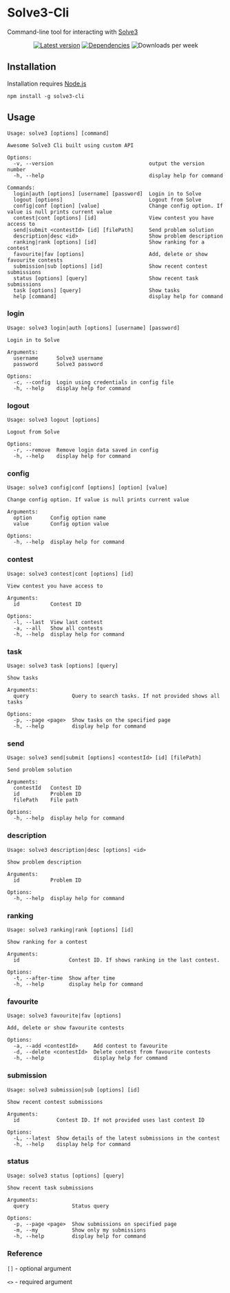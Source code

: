 # Solve3-Cli

Command-line tool for interacting with [Solve3](https://solve.edu.pl/)

<div align="center">
  
  [![Latest version](https://img.shields.io/npm/v/solve3-cli?label=Latest%20verison&style=flat-square)](https://www.npmjs.com/package/solve3-cli)
  [![Dependencies](https://img.shields.io/librariesio/release/npm/solve3-cli?label=Dependencies&style=flat-square)](https://libraries.io/npm/solve3-cli)
  ![Downloads per week](https://img.shields.io/npm/dw/solve3-cli?style=flat-square)

</div>

## Installation

Installation requires [Node.js](https://nodejs.org/)

```shell
npm install -g solve3-cli
```

## Usage

```shell
Usage: solve3 [options] [command]

Awesome Solve3 Cli built using custom API

Options:
  -v, --version                               output the version number
  -h, --help                                  display help for command

Commands:
  login|auth [options] [username] [password]  Login in to Solve
  logout [options]                            Logout from Solve
  config|conf [option] [value]                Change config option. If value is null prints current value
  contest|cont [options] [id]                 View contest you have access to
  send|submit <contestId> [id] [filePath]     Send problem solution
  description|desc <id>                       Show problem description
  ranking|rank [options] [id]                 Show ranking for a contest
  favourite|fav [options]                     Add, delete or show favourite contests
  submission|sub [options] [id]               Show recent contest submissions
  status [options] [query]                    Show recent task submissions
  task [options] [query]                      Show tasks
  help [command]                              display help for command
```

### login

```
Usage: solve3 login|auth [options] [username] [password]

Login in to Solve

Arguments:
  username      Solve3 username
  password      Solve3 password

Options:
  -c, --config  Login using credentials in config file
  -h, --help    display help for command
```

### logout

```
Usage: solve3 logout [options]

Logout from Solve

Options:
  -r, --remove  Remove login data saved in config
  -h, --help    display help for command
```

### config

```
Usage: solve3 config|conf [options] [option] [value]

Change config option. If value is null prints current value

Arguments:
  option      Config option name
  value       Config option value

Options:
  -h, --help  display help for command
```

### contest

```
Usage: solve3 contest|cont [options] [id]

View contest you have access to

Arguments:
  id          Contest ID

Options:
  -l, --last  View last contest
  -a, --all   Show all contests
  -h, --help  display help for command
```

### task

```
Usage: solve3 task [options] [query]

Show tasks

Arguments:
  query              Query to search tasks. If not provided shows all tasks

Options:
  -p, --page <page>  Show tasks on the specified page
  -h, --help         display help for command
```

### send

```
Usage: solve3 send|submit [options] <contestId> [id] [filePath]

Send problem solution

Arguments:
  contestId   Contest ID
  id          Problem ID
  filePath    File path

Options:
  -h, --help  display help for command
```

### description

```
Usage: solve3 description|desc [options] <id>

Show problem description

Arguments:
  id          Problem ID

Options:
  -h, --help  display help for command
```

### ranking

```
Usage: solve3 ranking|rank [options] [id]

Show ranking for a contest

Arguments:
  id                Contest ID. If shows ranking in the last contest.

Options:
  -t, --after-time  Show after time
  -h, --help        display help for command
```

### favourite

```
Usage: solve3 favourite|fav [options]

Add, delete or show favourite contests

Options:
  -a, --add <contestId>     Add contest to favourite
  -d, --delete <contestId>  Delete contest from favourite contests
  -h, --help                display help for command
```

### submission

```
Usage: solve3 submission|sub [options] [id]

Show recent contest submissions

Arguments:
  id            Contest ID. If not provided uses last contest ID

Options:
  -L, --latest  Show details of the latest submissions in the contest
  -h, --help    display help for command
```

### status

```
Usage: solve3 status [options] [query]

Show recent task submissions

Arguments:
  query              Status query

Options:
  -p, --page <page>  Show submissions on specified page
  -m, --my           Show only my submissions
  -h, --help         display help for command
```

### Reference

`[]` - optional argument

`<>` - required argument

